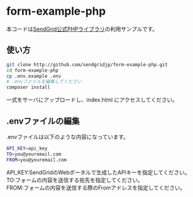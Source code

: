 # form-example-php

 本コードは[SendGrid公式PHPライブラリ](https://github.com/sendgrid/sendgrid-php)の利用サンプルです。

## 使い方

```bash
git clone http://github.com/sendgridjp/form-example-php.git
cd form-example-php
cp .env.example .env
# .envファイルを編集してください
composer install
```
一式をサーバにアップロードし、index.html にアクセスしてください。

## .envファイルの編集
.envファイルは以下のような内容になっています。

```bash
API_KEY=api_key
TO=you@youremail.com
FROM=you@youremail.com
```
API_KEY:SendGridのWebポータルで生成したAPIキーを指定してください。  
TO:フォームの内容を送信する宛先を指定してください。  
FROM:フォームの内容を送信する際のFromアドレスを指定してください。  
